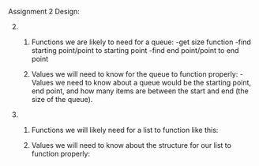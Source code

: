 Assignment 2 Design:

2.
	1. Functions we are likely to need for a queue: 
		-get size function
		-find starting point/point to starting point
		-find end point/point to end point

	2. Values we will need to know for the queue to function properly: 
		-Values we need to know about a queue would be the starting point, end point, and how many items are between the start and end (the size of the queue).
 
3.
	1. Functions we will likely need for a list to function like this:

	2. Values we will need to know about the structure for our list to function properly:
